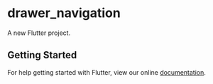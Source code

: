 # drawer_navigation

A new Flutter project.

## Getting Started

For help getting started with Flutter, view our online
[documentation](https://flutter.io/).
